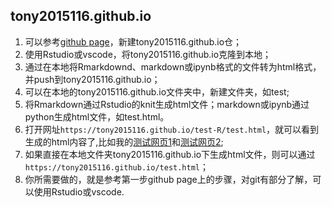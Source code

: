 ## tony2015116.github.io
1. 可以参考[github page](https://pages.github.com/)，新建tony2015116.github.io仓；
2. 使用Rstudio或vscode，将tony2015116.github.io克隆到本地；
3. 通过在本地将Rmarkdownd、markdown或ipynb格式的文件转为html格式，并push到tony2015116.github.io；
4. 可以在本地的tony2015116.github.io文件夹中，新建文件夹，如test;
5. 将Rmarkdown通过Rstudio的knit生成html文件；markdown或ipynb通过python生成html文件，如test.html。
6. 打开网址`https://tony2015116.github.io/test-R/test.html`，就可以看到生成的html内容了,比如我的[测试网页1](https://tony2015116.github.io/test-R/test.html)和[测试网页2](https://tony2015116.github.io/test-jupyter/test.html);
7. 如果直接在本地文件夹tony2015116.github.io下生成html文件，则可以通过`https://tony2015116.github.io/test.html`；
8. 你所需要做的，就是参考第一步github page上的步骤，对git有部分了解，可以使用Rstudio或vscode.
